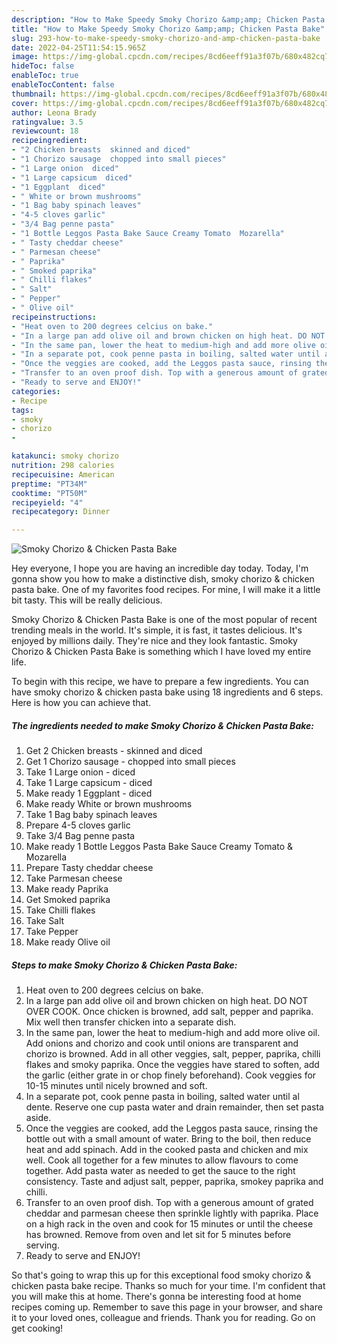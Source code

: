 ```yaml
---
description: "How to Make Speedy Smoky Chorizo &amp;amp; Chicken Pasta Bake"
title: "How to Make Speedy Smoky Chorizo &amp;amp; Chicken Pasta Bake"
slug: 293-how-to-make-speedy-smoky-chorizo-and-amp-chicken-pasta-bake
date: 2022-04-25T11:54:15.965Z
image: https://img-global.cpcdn.com/recipes/8cd6eeff91a3f07b/680x482cq70/smoky-chorizo-chicken-pasta-bake-recipe-main-photo.jpg
hideToc: false
enableToc: true
enableTocContent: false
thumbnail: https://img-global.cpcdn.com/recipes/8cd6eeff91a3f07b/680x482cq70/smoky-chorizo-chicken-pasta-bake-recipe-main-photo.jpg
cover: https://img-global.cpcdn.com/recipes/8cd6eeff91a3f07b/680x482cq70/smoky-chorizo-chicken-pasta-bake-recipe-main-photo.jpg
author: Leona Brady
ratingvalue: 3.5
reviewcount: 18
recipeingredient:
- "2 Chicken breasts  skinned and diced"
- "1 Chorizo sausage  chopped into small pieces"
- "1 Large onion  diced"
- "1 Large capsicum  diced"
- "1 Eggplant  diced"
- " White or brown mushrooms"
- "1 Bag baby spinach leaves"
- "4-5 cloves garlic"
- "3/4 Bag penne pasta"
- "1 Bottle Leggos Pasta Bake Sauce Creamy Tomato  Mozarella"
- " Tasty cheddar cheese"
- " Parmesan cheese"
- " Paprika"
- " Smoked paprika"
- " Chilli flakes"
- " Salt"
- " Pepper"
- " Olive oil"
recipeinstructions:
- "Heat oven to 200 degrees celcius on bake."
- "In a large pan add olive oil and brown chicken on high heat. DO NOT OVER COOK. Once chicken is browned, add salt, pepper and paprika. Mix well then transfer chicken into a separate dish."
- "In the same pan, lower the heat to medium-high and add more olive oil. Add onions and chorizo and cook until onions are transparent and chorizo is browned. Add in all other veggies, salt, pepper, paprika, chilli flakes and smoky paprika. Once the veggies have stared to soften, add the garlic (either grate in or chop finely beforehand). Cook veggies for 10-15 minutes until nicely browned and soft."
- "In a separate pot, cook penne pasta in boiling, salted water until al dente. Reserve one cup pasta water and drain remainder, then set pasta aside."
- "Once the veggies are cooked, add the Leggos pasta sauce, rinsing the bottle out with a small amount of water. Bring to the boil, then reduce heat and add spinach. Add in the cooked pasta and chicken and mix well. Cook all together for a few minutes to allow flavours to come together. Add pasta water as needed to get the sauce to the right consistency. Taste and adjust salt, pepper, paprika, smokey paprika and chilli."
- "Transfer to an oven proof dish. Top with a generous amount of grated cheddar and parmesan cheese then sprinkle lightly with paprika. Place on a high rack in the oven and cook for 15 minutes or until the cheese has browned. Remove from oven and let sit for 5 minutes before serving."
- "Ready to serve and ENJOY!"
categories:
- Recipe
tags:
- smoky
- chorizo
- 

katakunci: smoky chorizo  
nutrition: 298 calories
recipecuisine: American
preptime: "PT34M"
cooktime: "PT50M"
recipeyield: "4"
recipecategory: Dinner

---
```



![Smoky Chorizo &amp; Chicken Pasta Bake](https://img-global.cpcdn.com/recipes/8cd6eeff91a3f07b/680x482cq70/smoky-chorizo-chicken-pasta-bake-recipe-main-photo.jpg)

Hey everyone, I hope you are having an incredible day today. Today, I'm gonna show you how to make a distinctive dish, smoky chorizo &amp; chicken pasta bake. One of my favorites food recipes. For mine, I will make it a little bit tasty. This will be really delicious.

Smoky Chorizo &amp; Chicken Pasta Bake is one of the most popular of recent trending meals in the world. It's simple, it is fast, it tastes delicious. It's enjoyed by millions daily. They're nice and they look fantastic. Smoky Chorizo &amp; Chicken Pasta Bake is something which I have loved my entire life.




To begin with this recipe, we have to prepare a few ingredients. You can have smoky chorizo &amp; chicken pasta bake using 18 ingredients and 6 steps. Here is how you can achieve that.

<!--inarticleads1-->

##### The ingredients needed to make Smoky Chorizo &amp; Chicken Pasta Bake:

1. Get 2 Chicken breasts - skinned and diced
1. Get 1 Chorizo sausage - chopped into small pieces
1. Take 1 Large onion - diced
1. Take 1 Large capsicum - diced
1. Make ready 1 Eggplant - diced
1. Make ready  White or brown mushrooms
1. Take 1 Bag baby spinach leaves
1. Prepare 4-5 cloves garlic
1. Take 3/4 Bag penne pasta
1. Make ready 1 Bottle Leggos Pasta Bake Sauce Creamy Tomato &amp; Mozarella
1. Prepare  Tasty cheddar cheese
1. Take  Parmesan cheese
1. Make ready  Paprika
1. Get  Smoked paprika
1. Take  Chilli flakes
1. Take  Salt
1. Take  Pepper
1. Make ready  Olive oil




<!--inarticleads2-->

##### Steps to make Smoky Chorizo &amp; Chicken Pasta Bake:

1. Heat oven to 200 degrees celcius on bake.
1. In a large pan add olive oil and brown chicken on high heat. DO NOT OVER COOK. Once chicken is browned, add salt, pepper and paprika. Mix well then transfer chicken into a separate dish.
1. In the same pan, lower the heat to medium-high and add more olive oil. Add onions and chorizo and cook until onions are transparent and chorizo is browned. Add in all other veggies, salt, pepper, paprika, chilli flakes and smoky paprika. Once the veggies have stared to soften, add the garlic (either grate in or chop finely beforehand). Cook veggies for 10-15 minutes until nicely browned and soft.
1. In a separate pot, cook penne pasta in boiling, salted water until al dente. Reserve one cup pasta water and drain remainder, then set pasta aside.
1. Once the veggies are cooked, add the Leggos pasta sauce, rinsing the bottle out with a small amount of water. Bring to the boil, then reduce heat and add spinach. Add in the cooked pasta and chicken and mix well. Cook all together for a few minutes to allow flavours to come together. Add pasta water as needed to get the sauce to the right consistency. Taste and adjust salt, pepper, paprika, smokey paprika and chilli.
1. Transfer to an oven proof dish. Top with a generous amount of grated cheddar and parmesan cheese then sprinkle lightly with paprika. Place on a high rack in the oven and cook for 15 minutes or until the cheese has browned. Remove from oven and let sit for 5 minutes before serving.
1. Ready to serve and ENJOY!



So that's going to wrap this up for this exceptional food smoky chorizo &amp; chicken pasta bake recipe. Thanks so much for your time. I'm confident that you will make this at home. There's gonna be interesting food at home recipes coming up. Remember to save this page in your browser, and share it to your loved ones, colleague and friends. Thank you for reading. Go on get cooking!
